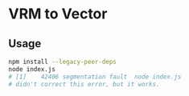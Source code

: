 # VRM to Vector

## Usage

```bash
npm install --legacy-peer-deps
node index.js
# [1]    42406 segmentation fault  node index.js
# didn't correct this error, but it works.
```